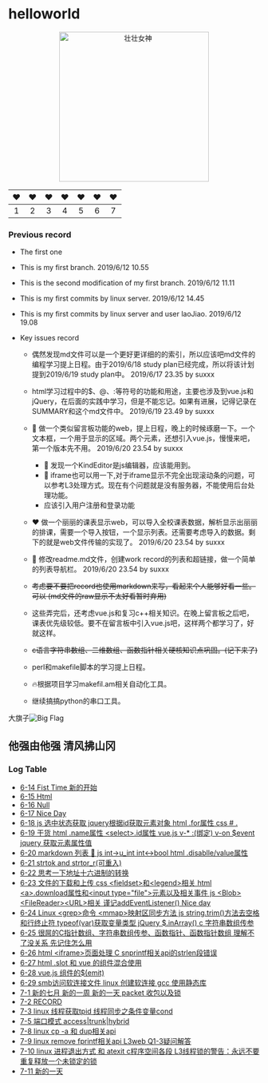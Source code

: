 # helloworld

<div id="img_test_1" align="center">
    <img src="https://wx3.sinaimg.cn/mw1024/005KLw4Vly1g46ygmohz3j30h70gt0w4.jpg" hight="300px" width="300px" alt="壮壮女神"></img>
    <br />
</div>


| :hearts: | :hearts: | :hearts: | :hearts: |:hearts: | :hearts: | :hearts: |
| :----: | :----: | :----: | :----: | :----: | :----: | :----: |
|1|2|3|4|5|6|7|


### Previous record
+ The first one

+ This is my first branch.  2019/6/12 10.55

+ This is the second modification of my first branch. 2019/6/12 11.11

+ This is my first commits by linux server. 2019/6/12 14.45

+ This is my first commits by linux server and user laoJiao. 2019/6/12 19.08

+ Key issues record

    - 偶然发现md文件可以是一个更好更详细的的索引，所以应该吧md文件的编程学习提上日程。由于2019/6/18 study plan已经完成，所以将该计划提到2019/6/19 study plan中。 2019/6/17 23.35 by suxxx

    - html学习过程中的$、@、:等符号的功能和用途，主要也涉及到vue.js和jQuery，在后面的实践中学习，但是不能忘记。如果有进展，记得记录在SUMMARY和这个md文件中。 2019/6/19 23.49 by suxxx

    - :dart: 做一个类似留言板功能的web，提上日程，晚上的时候琢磨一下。一个文本框，一个用于显示的区域。两个元素，还想引入vue.js，慢慢来吧，第一个版本先不用。 2019/6/20 23.54 by suxxx
        * :dart: 发现一个KindEditor是js编辑器，应该能用到。
        * :dart: iframe也可以用一下,对于iframe显示不完全出现滚动条的问题，可以参考L3处理方式。现在有个问题就是没有服务器，不能使用后台处理功能。
        * 应该引入用户注册和登录功能
    
    - :heart: 做一个丽丽的课表显示web，可以导入全校课表数据，解析显示出丽丽的排课，需要一个导入按钮，一个显示列表。还需要考虑导入的数据。剩下的就是web文件传输的实现了。 2019/6/20 23.54 by suxxx
    
    - :orange_book: 修改readme.md文件，创建work record的列表和超链接，做一个简单的列表导航栏。 2019/6/20 23.54 by suxxx
    
    - ~~考虑要不要把record也使用markdown来写，看起来个人能够好看一些。可以  (md文件的raw显示不太好看暂时弃用)~~
    
    - 这些弄完后，还考虑vue.js和复习c++相关知识。在晚上留言板之后吧，课表优先级较低。要不在留言板中引入vue.js吧，这样两个都学习了，好就这样。
    
    - ~~c语言字符串数组、二维数组、函数指针相关硬核知识点巩固。(记下来了)~~
    
    - perl和makefile脚本的学习提上日程。

    - :fire:根据项目学习makefil.am相关自动化工具。
    
    - 继续搞搞python的串口工具。

大旗子![Big Flag](https://i.52112.com/icon/jpg/256/20190515/39657/1896743.jpg)

## 他强由他强 清风拂山冈

### Log Table
+ [6-14 Fist Time 新的开始](https://raw.githubusercontent.com/suxxx211/helloworld/master/work.record)
+ [6-15 Html <audio> 元素 和 js 创建元素](https://raw.githubusercontent.com/suxxx211/helloworld/master/work_record/2019-06-15_17.56_Saturday)
+ [6-16 Null](aa)
+ [6-17 Nice Day](https://raw.githubusercontent.com/suxxx211/helloworld/master/work_record/2019-06-17_22.29_Monday)
+ [6-18 js <checkbox>选中状态获取 jquery根据id获取元素对象 html .for属性 css # .](https://raw.githubusercontent.com/suxxx211/helloworld/master/work_record/2019-06-18_22.51_Tuesday)
+ [6-19 干货 html <radio>.name属性 \<select\>.id属性 vue.js v-* :(绑定) v-on $event jquery 获取元素属性值](https://raw.githubusercontent.com/suxxx211/helloworld/master/work_record/2019-06-19_23.09_Wednesday)
+ [6-20 markdown 列表 :beginner: js int->u_int int<->bool html .disablle/value属性](https://raw.githubusercontent.com/suxxx211/helloworld/master/work_record/2019-06-20_23.02_Thursday)
+ [6-21 strtok and strtor_r(可重入)](https://raw.githubusercontent.com/suxxx211/helloworld/master/work_record/2019-06-21_23.54_Friday)
+ [6-22 思考一下地址十六进制的转换](https://raw.githubusercontent.com/suxxx211/helloworld/master/work_record/2019-06-22_23.58_Saturday)
+ [6-23 文件的下载和上传 css \<fieldset\>和\<legend\>相关 html \<a\>.download属性和\<input type="file"\>元素以及相关事件 js \<Blob\>\<FileReader\>\<URL\>相关 谨记addEventListener()  Nice day](https://raw.githubusercontent.com/suxxx211/helloworld/master/work_record/2019-06-23_22.08_Sunday)
+ [6-24 Linux \<grep\>命令 \<mmap\>映射区同步方法 js string.trim()方法去空格和行终止符 typeof(var)获取变量类型 jQuery $.inArray() c 字符串数组传参](https://raw.githubusercontent.com/suxxx211/helloworld/master/work_record/2019-06-24_23.00_Monday)
+ [6-25 很屌的C指针数组、字符串数组传参、函数指针、函数指针数组 理解不了没关系 先记住怎么用](https://raw.githubusercontent.com/suxxx211/helloworld/master/work_record/2019-06-25_23.24_Tuesday)
+ [6-26 html \<iframe\>页面处理 C snprintf相关api的strlen段错误](https://raw.githubusercontent.com/suxxx211/helloworld/master/work_record/2019-06-26_21.50_Wednesday)
+ [6-27 html .slot 和 vue 的组件混合使用](https://raw.githubusercontent.com/suxxx211/helloworld/master/work_record/2019-06-27_22.54_Thursday)
+ [6-28 vue.js 组件的$(emit)](https://raw.githubusercontent.com/suxxx211/helloworld/master/work_record/2019-06-28_22.19_Friday)
+ [6-29 smb访问软连接文件 linux 创建软连接 gcc 使用静态库](https://raw.githubusercontent.com/suxxx211/helloworld/master/work_record/2019-06-29_21.16_Saturday)
+ [7-1 新的七月 新的一周 新的一天 packet 收包以及锁](https://raw.githubusercontent.com/suxxx211/helloworld/master/work_record/2019-07-01_23.34_Monday)
+ [7-2 RECORD](https://raw.githubusercontent.com/suxxx211/helloworld/master/work_record/2019-07-02_22.53_Tuesday)
+ [7-3 linux 线程获取tpid 线程同步之条件变量cond](https://raw.githubusercontent.com/suxxx211/helloworld/master/work_record/2019-07-03_22.12_Wednesday)
+ [7-5 端口模式 access|trunk|hybrid](https://raw.githubusercontent.com/suxxx211/helloworld/master/work_record/2019-07-05_23.33_Friday)
+ [7-8 linux cp -a 和 dup相关api](https://raw.githubusercontent.com/suxxx211/helloworld/master/work_record/2019-07-08_23.33_Monday)
+ [7-9 linux remove fprintf相关api L3web Q1-3疑问解答](https://raw.githubusercontent.com/suxxx211/helloworld/master/work_record/2019-07-09_22.20_Tuesday)
+ [7-10 linux 进程退出方式 和 atexit c程序空间各段 L3线程锁的警告：永远不要重复释放一个未锁定的锁](https://raw.githubusercontent.com/suxxx211/helloworld/master/work_record/2019-07-10_23.54_Wednesday)
+ [7-11 新的一天](https://raw.githubusercontent.com/suxxx211/helloworld/master/work_record/2019-07-11_00.00_Thursday)
